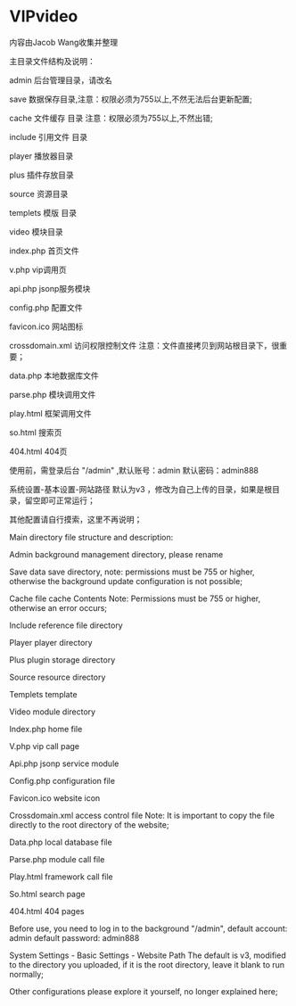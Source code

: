 # VIPvideo
内容由Jacob Wang收集并整理

主目录文件结构及说明：

admin  后台管理目录，请改名

save    数据保存目录,注意：权限必须为755以上,不然无法后台更新配置;

cache 文件缓存 目录   注意：权限必须为755以上,不然出错;

include  引用文件 目录 

player   播放器目录

plus     插件存放目录

source      资源目录

templets   模版 目录

video      模块目录 

index.php  首页文件

v.php     vip调用页

api.php     jsonp服务模块

config.php  配置文件

favicon.ico  网站图标

crossdomain.xml   访问权限控制文件  注意：文件直接拷贝到网站根目录下，很重要；

data.php     本地数据库文件

parse.php   模块调用文件

play.html   框架调用文件

so.html   搜索页

404.html  404页


使用前，需登录后台 "/admin" ,默认账号：admin 默认密码：admin888


系统设置-基本设置-网站路径 默认为v3 ，修改为自己上传的目录，如果是根目录，留空即可正常运行；


其他配置请自行摸索，这里不再说明；


Main directory file structure and description:

Admin background management directory, please rename

Save data save directory, note: permissions must be 755 or higher, otherwise the background update configuration is not possible;

Cache file cache Contents Note: Permissions must be 755 or higher, otherwise an error occurs;

Include reference file directory

Player player directory

Plus plugin storage directory

Source resource directory

Templets template

Video module directory

Index.php home file

V.php vip call page

Api.php jsonp service module

Config.php configuration file

Favicon.ico website icon

Crossdomain.xml access control file Note: It is important to copy the file directly to the root directory of the website;

Data.php local database file

Parse.php module call file

Play.html framework call file

So.html search page

404.html 404 pages


Before use, you need to log in to the background "/admin", default account: admin default password: admin888


System Settings - Basic Settings - Website Path The default is v3, modified to the directory you uploaded, if it is the root directory, leave it blank to run normally;


Other configurations please explore it yourself, no longer explained here;
